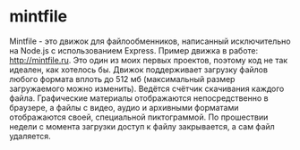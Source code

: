 # mintfile
Mintfile - это движок для файлообменников, написанный исключительно на Node.js с использованием Express. Пример движка в работе: http://mintfile.ru. Это один из моих первых проектов, поэтому код не так идеален, как хотелось бы. Движок поддерживает загрузку файлов любого формата вплоть до 512 мб (максимальный размер загружаемого можно изменить). Ведётся счётчик скачивания каждого файла. Графические материалы отображаются непосредственно в браузере, а файлы с видео, аудио и архивными форматами отображаются своей, специальной пиктограммой. По прошествии недели с момента загрузки доступ к файлу закрывается, а сам файл удаляется.

